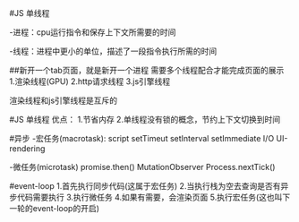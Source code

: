 #JS 单线程

-进程：cpu运行指令和保存上下文所需要的时间

-线程：进程中更小的单位，描述了一段指令执行所需的时间

##新开一个tab页面，就是新开一个进程
需要多个线程配合才能完成页面的展示
1.渲染线程(GPU)
2.http请求线程
3.js引擎线程

渲染线程和js引擎线程是互斥的

#JS 单线程
优点：
1.节省内存
2.单线程没有锁的概念，节约上下文切换到时间

#异步
-宏任务(macrotask):
script
setTimeut
setInterval
setImmediate
I/O
UI-rendering

-微任务(microtask)
promise.then()
MutationObserver
Process.nextTick()

#event-loop
1.首先执行同步代码(这属于宏任务)
2.当执行栈为空去查询是否有异步代码需要执行
3.执行微任务
4.如果有需要，会渲染页面
5.执行宏任务(这也叫下一轮的event-loop的开启)

